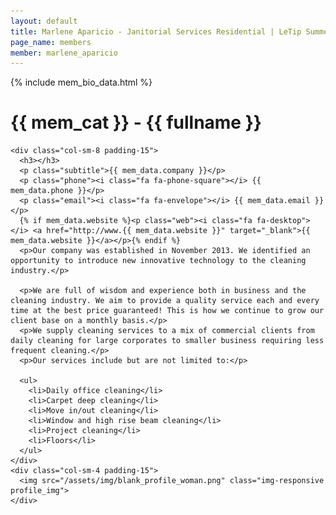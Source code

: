 ```yaml
---
layout: default
title: Marlene Aparicio - Janitorial Services Residential | LeTip Summerlin
page_name: members
member: marlene_aparicio
---
```

{% include mem_bio_data.html %}
<div class="container margin-b-30">
  <div class="wide_banner">
    <h1>{{ mem_cat }} - {{ fullname }}</h1>
  </div>

    <div class="col-sm-8 padding-15">
      <h3></h3>
      <p class="subtitle">{{ mem_data.company }}</p>
      <p class="phone"><i class="fa fa-phone-square"></i> {{ mem_data.phone }}</p>
      <p class="email"><i class="fa fa-envelope"></i> {{ mem_data.email }}</p>
      {% if mem_data.website %}<p class="web"><i class="fa fa-desktop"></i> <a href="http://www.{{ mem_data.website }}" target="_blank">{{ mem_data.website }}</a></p>{% endif %}
      <p>Our company was established in November 2013. We identified an opportunity to introduce new innovative technology to the cleaning industry.</p>

      <p>We are full of wisdom and experience both in business and the cleaning industry. We aim to provide a quality service each and every time at the best price guaranteed! This is how we continue to grow our client base on a monthly basis.</p>
      <p>We supply cleaning services to a mix of commercial clients from daily cleaning for large corporates to smaller business requiring less frequent cleaning.</p>
      <p>Our services include but are not limited to:</p>
 
      <ul>
        <li>Daily office cleaning</li>
        <li>Carpet deep cleaning</li>
        <li>Move in/out cleaning</li>
        <li>Window and high rise beam cleaning</li>
        <li>Project cleaning</li>
        <li>Floors</li>
      </ul>
    </div>
    <div class="col-sm-4 padding-15">
      <img src="/assets/img/blank_profile_woman.png" class="img-responsive profile_img">
    </div>

</div>
